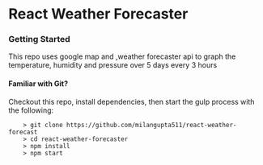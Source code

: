 # React Weather Forecaster

### Getting Started
This repo uses google map and ,weather forecaster api to graph the temperature, humidity and pressure over 5 days every 3 hours

#### Familiar with Git?
Checkout this repo, install dependencies, then start the gulp process with the following:

```
	> git clone https://github.com/milangupta511/react-weather-forecast
	> cd react-weather-forecaster
	> npm install
	> npm start
```
